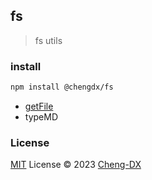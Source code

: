 ## fs
> fs utils

### install
```sh
npm install @chengdx/fs
```

<!-- FUNCTIONS START -->
- [getFile](src/get-file/index.md)
- typeMD
<!-- FUNCTIONS END -->

### License
[MIT](../../LICENSE) License © 2023 [Cheng-DX](https://github.com/Cheng-DX)
